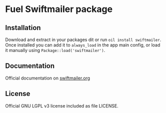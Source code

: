 # Fuel Swiftmailer package

## Installation

Download and extract in your packages dit or run `oil install swiftmailer`.  
Once installed you can add it to `always_load` in the app main config, or load it manually using `Package::load('swiftmailer')`.

## Documentation

Official documentation on [swiftmailer.org](http://swiftmailer.org/docs)

## License

Official GNU LGPL v3 license included as file LICENSE.